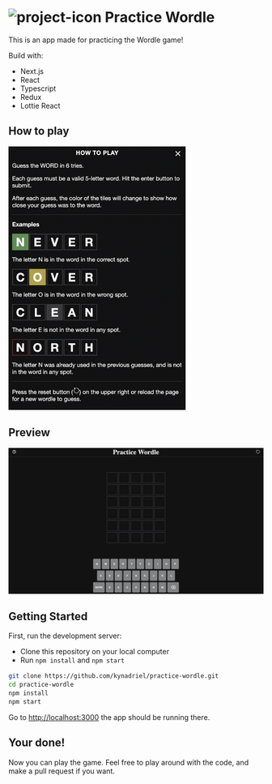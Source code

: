 # ![project-icon](./public/favicon.ico) Practice Wordle

This is an app made for practicing the Wordle game!

Build with:
- Next.js
- React
- Typescript
- Redux
- Lottie React

## How to play

<img src="./readme_images/how-to-play.png" alt="how-to-play" width="350px">

## Preview

![preview-image](./readme_images/index.png)

## Getting Started

First, run the development server:

- Clone this repository on your local computer
- Run `npm install` and `npm start`

```bash
git clone https://github.com/kynadriel/practice-wordle.git
cd practice-wordle
npm install
npm start
```

Go to [http://localhost:3000](http://localhost:3000) the app should be running there.

## Your done!

Now you can play the game.
Feel free to play around with the code, and make a pull request if you want.